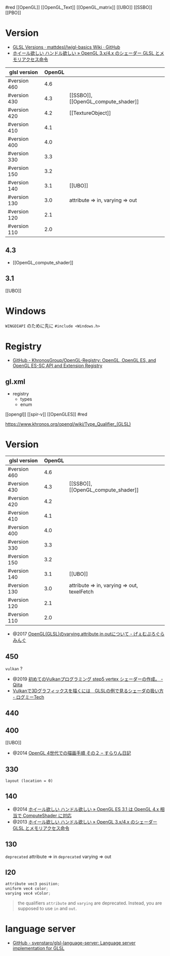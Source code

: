 #red
[[OpenGL]] [[OpenGL_Text]] [[OpenGL_matrix]]
[[UBO]] [[SSBO]] [[PBO]]

# Version
- [GLSL Versions · mattdesl/lwjgl-basics Wiki · GitHub](https://github.com/mattdesl/lwjgl-basics/wiki/glsl-versions)
- [ホイール欲しい ハンドル欲しい » OpenGL 3.x/4.x のシェーダー GLSL とメモリアクセス命令](https://wlog.flatlib.jp/index.php?virtualpath=item/1637)

|glsl version|OpenGL||
|-|-|-|
|#version 460|4.6||
|#version 430|4.3|[[SSBO]], [[OpenGL_compute_shader]]|
|#version 420|4.2|[[TextureObject]]|
|#version 410|4.1||
|#version 400|4.0||
|#version 330|3.3||
|#version 150|3.2||
|#version 140|3.1|[[UBO]]|
|#version 130|3.0|attribute => in, varying => out|
|#version 120|2.1||
|#version 110|2.0||

## 4.3
- [[OpenGL_compute_shader]]

## 3.1
[[UBO]]

# Windows
`WINGDIAPI` のために先に `#include <Windows.h>`

# Registry
- [GitHub - KhronosGroup/OpenGL-Registry: OpenGL, OpenGL ES, and OpenGL ES-SC API and Extension Registry](https://github.com/KhronosGroup/OpenGL-Registry)

## gl.xml

- registry
	- types
	- enum



[[opengl]] [[spir-v]] [[OpenGLES]]
#red

https://www.khronos.org/opengl/wiki/Type_Qualifier_(GLSL)

# Version
|glsl version|OpenGL||
|-|-|-|
|#version 460|4.6||
|#version 430|4.3|[[SSBO]], [[OpenGL_compute_shader]]|
|#version 420|4.2||
|#version 410|4.1||
|#version 400|4.0||
|#version 330|3.3||
|#version 150|3.2||
|#version 140|3.1|[[UBO]]|
|#version 130|3.0|attribute => in, varying => out, texelFetch|
|#version 120|2.1||
|#version 110|2.0||


- @2017 [OpenGL(GLSL)のvarying,attribute,in,outについて - げぇむぷろぐらみんぐ](http://siguma-sig.hatenablog.com/entry/2017/04/25/203250)
## 450
`vulkan` ?
- @2019 [初めてのVulkanプログラミング step5 vertex シェーダーの作成。 - Qiita](https://qiita.com/tositada_nakada/items/aa34959f2640b22cd489)
- [Vulkanで3Dグラフィックスを描くには　GLSLの例で見るシェーダの扱い方 - ログミーTech](https://logmi.jp/tech/articles/326278)

## 440

## 400
[[UBO]]
- @2014 [OpenGL 4世代での描画手順 その２ – すらりん日記](https://blog.techlab-xe.net/opengl-4%E4%B8%96%E4%BB%A3%E3%81%A7%E3%81%AE%E6%8F%8F%E7%94%BB%E6%89%8B%E9%A0%86-%E3%81%9D%E3%81%AE%EF%BC%92/)

## 330
`layout (location = 0) `

## 140
- @2014 [ホイール欲しい ハンドル欲しい » OpenGL ES 3.1 は OpenGL 4.x 相当で ComputeShader に対応](https://www.flatlib.jp/index.php?virtualpath=item/1687)
- @2013 [ホイール欲しい ハンドル欲しい » OpenGL 3.x/4.x のシェーダー GLSL とメモリアクセス命令](https://www.flatlib.jp/index.php?virtualpath=item/1637)

## 130
`deprecated` attribute => in
`deprecated` varying => out

## l20
```c
attribute vec3 position;
uniform vec4 color;
varying vec4 vColor;
```

>  the qualifiers `attribute` and `varying` are deprecated. Instead, you are supposed to use `in` and `out`.

# language server
- [GitHub - svenstaro/glsl-language-server: Language server implementation for GLSL](https://github.com/svenstaro/glsl-language-server)
